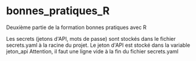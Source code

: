 # bonnes_pratiques_R
Deuxième partie de la formation bonnes pratiques avec R

Les secrets (jetons d'API, mots de passe) sont stockés dans le fichier secrets.yaml à la racine du projet. Le jeton d'API est stocké dans la variable jeton_api
Attention, il faut une ligne vide à la fin du fichier secrets.yaml
